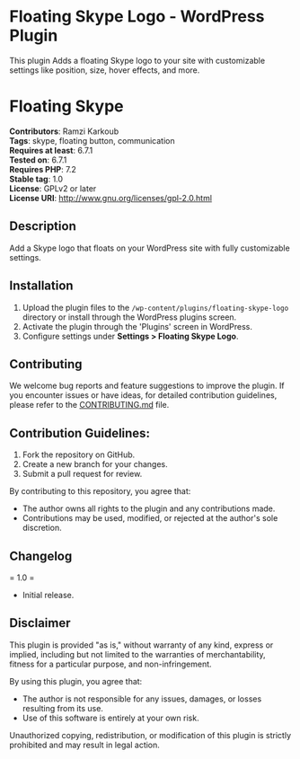 # Floating Skype Logo - WordPress Plugin

This plugin Adds a floating Skype logo to your site with customizable settings like position, size, hover effects, and more.

# Floating Skype

**Contributors**: Ramzi Karkoub  
**Tags**: skype, floating button, communication  
**Requires at least**: 6.7.1  
**Tested on**: 6.7.1  
**Requires PHP**: 7.2  
**Stable tag**: 1.0  
**License**: GPLv2 or later  
**License URI**: http://www.gnu.org/licenses/gpl-2.0.html

## Description

Add a Skype logo that floats on your WordPress site with fully customizable settings.

## Installation

1. Upload the plugin files to the `/wp-content/plugins/floating-skype-logo` directory or install through the WordPress plugins screen.
2. Activate the plugin through the 'Plugins' screen in WordPress.
3. Configure settings under **Settings > Floating Skype Logo**.

## Contributing

We welcome bug reports and feature suggestions to improve the plugin. If you encounter issues or have ideas, for detailed contribution guidelines, please refer to the [CONTRIBUTING.md](CONTRIBUTING.md) file.

## Contribution Guidelines:

1. Fork the repository on GitHub.
2. Create a new branch for your changes.
3. Submit a pull request for review.

By contributing to this repository, you agree that:

- The author owns all rights to the plugin and any contributions made.
- Contributions may be used, modified, or rejected at the author's sole discretion.

## Changelog

= 1.0 =

- Initial release.

## Disclaimer

This plugin is provided "as is," without warranty of any kind, express or implied, including but not limited to the warranties of merchantability, fitness for a particular purpose, and non-infringement.

By using this plugin, you agree that:

- The author is not responsible for any issues, damages, or losses resulting from its use.
- Use of this software is entirely at your own risk.

Unauthorized copying, redistribution, or modification of this plugin is strictly prohibited and may result in legal action.
